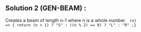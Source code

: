 ## Solution 2 (GEN-BEAM) :
Creates a beam of length n-1 where n is a whole number. 
<code>
(n) => { return (n > 1) ? "S" : 
                ((n % 2) == 0) ? "L" : "R" 
                ;}
</code>
